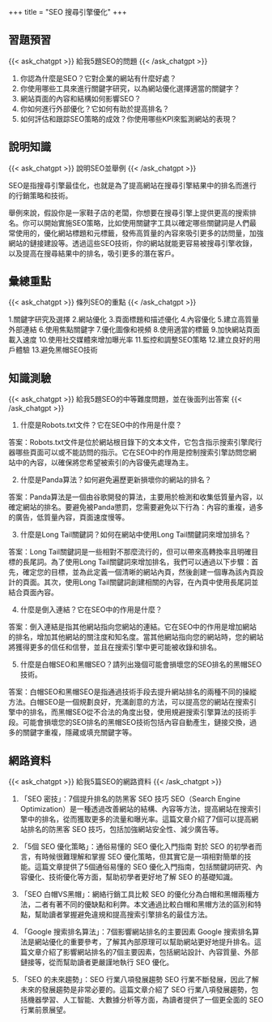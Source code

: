 +++
title = "SEO 搜尋引擎優化"
+++
## 習題預習
{{< ask_chatgpt >}}
給我5題SEO的問題
{{< /ask_chatgpt >}}



1. 你認為什麼是SEO？它對企業的網站有什麼好處？
2. 你使用哪些工具來進行關鍵字研究，以為網站優化選擇適當的關鍵字？
3. 網站頁面的內容和結構如何影響SEO？
4. 你如何進行外部優化？它如何有助於提高排名？
5. 如何評估和跟踪SEO策略的成效？你使用哪些KPI來監測網站的表現？   

## 說明知識
{{< ask_chatgpt >}}
說明SEO並舉例
{{< /ask_chatgpt >}}



SEO是指搜尋引擎最佳化，也就是為了提高網站在搜尋引擎結果中的排名而進行的行銷策略和技術。 

舉例來說，假設你是一家鞋子店的老闆，你想要在搜尋引擎上提供更高的搜索排名。你可以開始實施SEO策略，比如使用關鍵字工具以確定哪些關鍵詞是人們最常使用的，優化網站標題和元標籤，發佈高質量的內容來吸引更多的訪問量，加強網站的鏈接建設等。透過這些SEO技術，你的網站就能更容易被搜尋引擎收錄，以及提高在搜尋結果中的排名，吸引更多的潛在客戶。   

## 彙總重點
{{< ask_chatgpt >}}
條列SEO的重點
{{< /ask_chatgpt >}}



1.關鍵字研究及選擇
2.網站優化
3.頁面標題和描述優化
4.內容優化
5.建立高質量外部連結
6.使用焦點關鍵字
7.優化圖像和視頻
8.使用適當的標籤
9.加快網站頁面載入速度
10.使用社交媒體來增加曝光率
11.監控和調整SEO策略
12.建立良好的用戶體驗
13.避免黑帽SEO技術   

## 知識測驗
{{< ask_chatgpt >}}
給我5題SEO的中等難度問題，並在後面列出答案
{{< /ask_chatgpt >}}



1. 什麼是Robots.txt文件？它在SEO中的作用是什麼？

答案：Robots.txt文件是位於網站根目錄下的文本文件，它包含指示搜索引擎爬行器哪些頁面可以或不能訪問的指示。它在SEO中的作用是控制搜索引擎訪問您網站中的內容，以確保將您希望被索引的內容優先處理為主。

2. 什麼是Panda算法？如何避免遍歷更新損壞你的網站的排名？

答案：Panda算法是一個由谷歌開發的算法，主要用於檢測和收集低質量內容，以確定網站的排名。要避免被Panda懲罰，您需要避免以下行為：內容的重複，過多的廣告，低質量內容，頁面速度慢等。

3. 什麼是Long Tail關鍵詞？如何在網站中使用Long Tail關鍵詞來增加排名？

答案：Long Tail關鍵詞是一些相對不那麼流行的，但可以帶來高轉換率且明確目標的長尾詞。為了使用Long Tail關鍵詞來增加排名，我們可以通過以下步驟：首先，確定您的目標，並為此定義一個清晰的網站內頁，然後創建一個專為該內頁設計的頁面。其次，使用Long Tail關鍵詞創建相關的內容，在內頁中使用長尾詞並結合頁面內容。

4. 什麼是倒入連結？它在SEO中的作用是什麼？

答案：倒入連結是指其他網站指向您網站的連結。它在SEO中的作用是增加網站的排名，增加其他網站的關注度和知名度。當其他網站指向您的網站時，您的網站將獲得更多的信任和信譽，並且在搜索引擎中更可能被收錄和排名。

5. 什麼是白帽SEO和黑帽SEO？請列出幾個可能會損壞您的SEO排名的黑帽SEO技術。

答案：白帽SEO和黑帽SEO是指通過技術手段去提升網站排名的兩種不同的操縱方法。白帽SEO是一個規劃良好，充滿創意的方法，可以提高您的網站在搜索引擎中的排名，而黑帽SEO從不合法的角度出發，使用規避搜索引擎算法的技術手段。可能會損壞您的SEO排名的黑帽SEO技術包括內容自動產生，鏈接交換，過多的關鍵字重複，隱藏或填充關鍵字等。   

## 網路資料
{{< ask_chatgpt >}}
給我5篇SEO的網路資料
{{< /ask_chatgpt >}}



1. 「SEO 密技」：7個提升排名的防黑客 SEO 技巧 
SEO（Search Engine Optimization）是一種透過改善網站的結構、內容等方法，提高網站在搜索引擎中的排名，從而獲取更多的流量和曝光率。這篇文章介紹了7個可以提高網站排名的防黑客 SEO 技巧，包括加強網站安全性、減少廣告等。 

2. 「5個 SEO 優化策略」：通俗易懂的 SEO 優化入門指南 
對於 SEO 的初學者而言，有時候很難理解和掌握 SEO 優化策略，但其實它是一項相對簡單的技能。這篇文章提供了5個通俗易懂的 SEO 優化入門指南，包括關鍵詞研究、內容優化、技術優化等方面，幫助初學者更好地了解 SEO 的基礎知識。 

3. 「SEO 白帽VS黑帽」：網絡行銷工具比較 
SEO 的優化分為白帽和黑帽兩種方法，二者有著不同的優缺點和利弊。本文通過比較白帽和黑帽方法的區別和特點，幫助讀者掌握避免違規和提高搜索引擎排名的最佳方法。 

4. 「Google 搜索排名算法」：7個影響網站排名的主要因素 
Google 搜索排名算法是網站優化的重要參考，了解其內部原理可以幫助網站更好地提升排名。這篇文章介紹了影響網站排名的7個主要因素，包括網站設計、內容質量、外部鏈接等，從而幫助讀者更嚴謹地執行 SEO 優化。 

5. 「SEO 的未來趨勢」：SEO 行業八項發展趨勢 
SEO 行業不斷發展，因此了解未來的發展趨勢是非常必要的。這篇文章介紹了 SEO 行業八項發展趨勢，包括機器學習、人工智能、大數據分析等方面，為讀者提供了一個更全面的 SEO 行業前景展望。   

